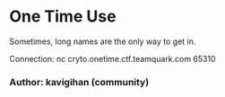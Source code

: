 One Time Use
=

Sometimes, long names are the only way to get in.

Connection:
nc cryto.onetime.ctf.teamquark.com 65310

### Author: kavigihan (community)

